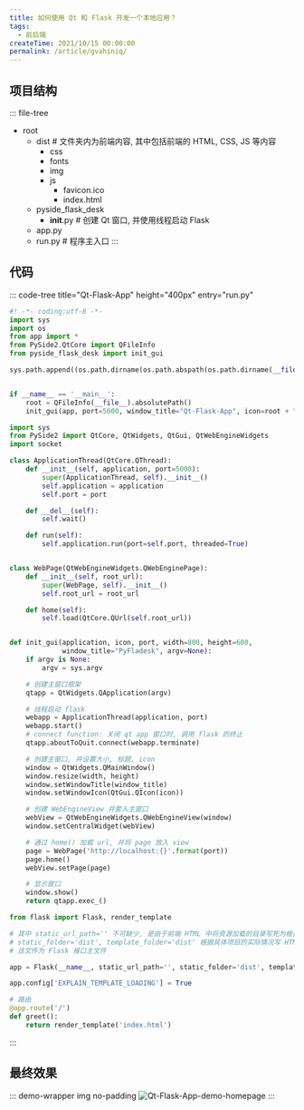 ```yaml
---
title: 如何使用 Qt 和 Flask 开发一个本地应用？
tags:
  - 前后端
createTime: 2021/10/15 00:00:00
permalink: /article/gvahiniq/
---
```

## 项目结构
::: file-tree
- root
  - dist    # 文件夹内为前端内容, 其中包括前端的 HTML, CSS, JS 等内容
    - css
    - fonts
    - img
    - js
      - favicon.ico
      - index.html
  - pyside_flask_desk
    - __init__.py    # 创建 Qt 窗口, 并使用线程启动 Flask
  - app.py
  - run.py    # 程序主入口
:::

## 代码
::: code-tree title="Qt-Flask-App" height="400px" entry="run.py"
```python title="root/run.py"
#! -*- coding:utf-8 -*-
import sys
import os
from app import *
from PySide2.QtCore import QFileInfo
from pyside_flask_desk import init_gui

sys.path.append((os.path.dirname(os.path.abspath(os.path.dirname(__file__)))).replace("\\", "/"))


if __name__ == '__main__':
    root = QFileInfo(__file__).absolutePath()
    init_gui(app, port=5000, window_title="Qt-Flask-App", icon=root + "/dist/favicon.ico") # icon 的路径须使用绝对路径
```

```python title="root/pyside_flask_desk/__init__.py"
import sys
from PySide2 import QtCore, QtWidgets, QtGui, QtWebEngineWidgets
import socket

class ApplicationThread(QtCore.QThread):
    def __init__(self, application, port=5000):
        super(ApplicationThread, self).__init__()
        self.application = application
        self.port = port

    def __del__(self):
        self.wait()

    def run(self):
        self.application.run(port=self.port, threaded=True)


class WebPage(QtWebEngineWidgets.QWebEnginePage):
    def __init__(self, root_url):
        super(WebPage, self).__init__()
        self.root_url = root_url

    def home(self):
        self.load(QtCore.QUrl(self.root_url))


def init_gui(application, icon, port, width=800, height=600,
             window_title="PyFladesk", argv=None):
    if argv is None:
        argv = sys.argv

    # 创建主窗口框架
    qtapp = QtWidgets.QApplication(argv)

    # 线程启动 flask
    webapp = ApplicationThread(application, port)
    webapp.start()
    # connect function: 关闭 qt app 窗口时, 调用 flask 的终止
    qtapp.aboutToQuit.connect(webapp.terminate)

    # 创建主窗口, 并设置大小, 标题, icon
    window = QtWidgets.QMainWindow()
    window.resize(width, height)
    window.setWindowTitle(window_title)
    window.setWindowIcon(QtGui.QIcon(icon))

    # 创建 WebEngineView 并套入主窗口
    webView = QtWebEngineWidgets.QWebEngineView(window)
    window.setCentralWidget(webView)

    # 通过 home() 加载 url, 并将 page 放入 view
    page = WebPage('http://localhost:{}'.format(port))
    page.home()
    webView.setPage(page)

    # 显示窗口
    window.show()
    return qtapp.exec_()
```


```python title="root/app.py"
from flask import Flask, render_template

# 其中 static_url_path='' 不可缺少, 是由于前端 HTML 中将资源加载的目录写死为根目录
# static_folder='dist', template_folder='dist' 根据具体项目的实际情况写 HTML, CSS 等文件在的文件夹即可
# 该文件为 Flask 接口主文件

app = Flask(__name__, static_url_path='', static_folder='dist', template_folder='dist')

app.config['EXPLAIN_TEMPLATE_LOADING'] = True

# 路由
@app.route('/')
def greet():
    return render_template('index.html')
```

:::


## 最终效果
::: demo-wrapper img no-padding
![Qt-Flask-App-demo-homepage](/illustration/fishing-castle-qt-homepage.png)
:::
